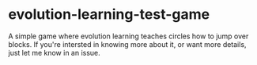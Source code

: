# evolution-learning-test-game

A simple game where evolution learning teaches circles how to jump over blocks. If you're intersted in knowing more about it, or want more details, just let me know in an issue.

